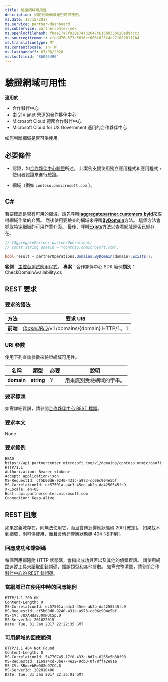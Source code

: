 ```yaml
---
title: 驗證網域可用性
description: 如何判斷網域是否可供使用。
ms.date: 12/15/2017
ms.service: partner-dashboard
ms.subservice: partnercenter-sdk
ms.openlocfilehash: f0ae17a7f929e74a32647c616bb35bc20ed9bcc3
ms.sourcegitcommit: cfedd76e573c5616cf006f826f4e27f08281f7b4
ms.translationtype: MT
ms.contentlocale: zh-TW
ms.lasthandoff: 07/08/2020
ms.locfileid: "86093490"
---
```

# <a name="verify-domain-availability"></a>驗證網域可用性

**適用於**

- 合作夥伴中心
- 由 21Vianet 營運的合作夥伴中心
- Microsoft Cloud 德國合作夥伴中心
- Microsoft Cloud for US Government 適用的合作夥伴中心

如何判斷網域是否可供使用。

## <a name="prerequisites"></a>必要條件

- 認證，如[合作夥伴中心驗證](partner-center-authentication.md)所述。 此案例支援使用獨立應用程式和應用程式 + 使用者認證來進行驗證。

- 網域（例如 `contoso.onmicrosoft.com` ）。

## <a name="c"></a>C\#

若要確認是否有可用的網域，請先呼叫[**iaggregatepartner.customers.byid**](https://docs.microsoft.com/dotnet/api/microsoft.store.partnercenter.ipartner.domains)來取得網域作業的介面。 然後使用要檢查的網域來呼叫[**ByDomain**](https://docs.microsoft.com/dotnet/api/microsoft.store.partnercenter.domains.idomaincollection.bydomain)方法。 這個方法會抓取特定網域的可用作業介面。 最後，呼叫[**Exists**](https://docs.microsoft.com/dotnet/api/microsoft.store.partnercenter.domains.idomain.exists)方法以查看網域是否已經存在。

``` csharp
// IAggregatePartner partnerOperations;
// const string domain = "contoso.onmicrosoft.com";

bool result = partnerOperations.Domains.ByDomain(domain).Exists();
```

**範例**：[主控台測試應用程式](console-test-app.md)。 **專案**：合作夥伴中心 SDK 範例**類別**： CheckDomainAvailability.cs

## <a name="rest-request"></a>REST 要求

### <a name="request-syntax"></a>要求的語法

| 方法   | 要求 URI                                                              |
|----------|--------------------------------------------------------------------------|
| **前端** | [*{baseURL}*](partner-center-rest-urls.md)/v1/domains/{domain} HTTP/1。1 |

### <a name="uri-parameter"></a>URI 參數

使用下列查詢參數來驗證網域可用性。

| 名稱       | 類型       | 必要 | 說明                                   |
|------------|------------|----------|-----------------------------------------------|
| **domain** | **string** | Y        | 用來識別受檢網域的字串。 |

### <a name="request-headers"></a>要求標頭

如需詳細資訊，請參閱[合作夥伴中心 REST 標頭](headers.md)。

### <a name="request-body"></a>要求本文

None

### <a name="request-example"></a>要求範例

```http
HEAD https://api.partnercenter.microsoft.com/v1/domains/contoso.onmicrosoft.com HTTP/1.1
Authorization: Bearer <token>
Accept: application/json
MS-RequestId: cf5b00d6-9240-431c-a973-cc06c904e5bf
MS-CorrelationId: ec57501a-a4c3-45ee-ab2b-da4250545fc9
X-Locale: en-US
Host: api.partnercenter.microsoft.com
Connection: Keep-Alive
```

## <a name="rest-response"></a>REST 回應

如果定義域存在，則無法使用它，而且會傳迴響應狀態碼 200 [確定]。 如果找不到網域，則可供使用，而且會傳迴響應狀態碼 404 [找不到]。

### <a name="response-success-and-error-codes"></a>回應成功和錯誤碼

每個回應都隨附 HTTP 狀態碼，會指出成功與否以及其他的偵錯資訊。 請使用網路追蹤工具來讀取此錯誤碼、錯誤類型和其他參數。 如需完整清單，請參閱[合作夥伴中心的 REST 錯誤碼](error-codes.md)。

### <a name="response-example-for-when-the-domain-is-already-in-use"></a>當網域已在使用中時的回應範例

```http
HTTP/1.1 200 OK
Content-Length: 0
MS-CorrelationId: ec57501a-a4c3-45ee-ab2b-da4250545fc9
MS-RequestId: cf5b00d6-9240-431c-a973-cc06c904e5bf
MS-CV: 7UXAHds8J0mNUCSp.0
MS-ServerId: 201022015
Date: Tue, 31 Jan 2017 22:22:35 GMT
```

### <a name="response-example-for-when-the-domain-is-available"></a>可用網域的回應範例

```http
HTTP/1.1 404 Not Found
Content-Length: 0
MS-CorrelationId: 54770745-17f0-433c-bd7b-0265e5b38f98
MS-RequestId: 1169a4cd-3be7-4e29-9cb3-0f78ffa2e91e
MS-CV: RRmc+bEw9U2e97CC.0
MS-ServerId: 202010406
Date: Tue, 31 Jan 2017 22:36:01 GMT
```
